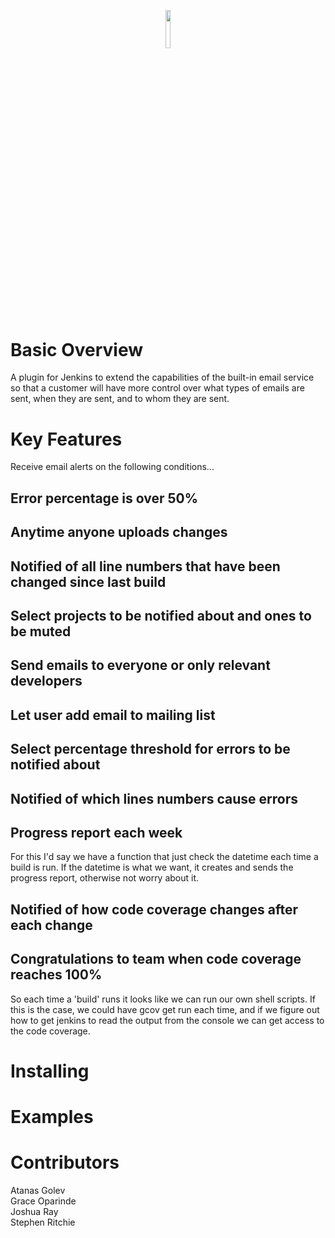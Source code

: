 <p align="center"><img width=12.5% src="https://wiki.jenkins.io/download/attachments/2916393/logo.png?version=1&modificationDate=1302753947000&api=v2"></p>

# Basic Overview
A plugin for Jenkins to extend the capabilities of the built-in email service so that a customer will have more control over what types of emails are sent, when they are sent, and to whom they are sent.
# Key Features
Receive email alerts on the following conditions...
## Error percentage is over 50%
## Anytime anyone uploads changes
## Notified of all line numbers that have been changed since last build
## Select projects to be notified about and ones to be muted
## Send emails to everyone or only relevant developers
## Let user add email to mailing list
## Select percentage threshold for errors to be notified about
## Notified of which lines numbers cause errors
## Progress report each week
For this I'd say we have a function that just check the datetime each time a build is run.  If the datetime is what we want, it creates and sends the progress report, otherwise not worry about it.
## Notified of how code coverage changes after each change
## Congratulations to team when code coverage reaches 100%
So each time a 'build' runs it looks like we can run our own shell scripts.  If this is the case, we could have gcov get run each time, and if we figure out how to get jenkins to read the output from the console we can get access to the code coverage.
# Installing
# Examples
# Contributors
Atanas Golev<br>
Grace Oparinde<br>
Joshua Ray<br>
Stephen Ritchie<br>
